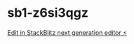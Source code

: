 # sb1-z6si3qgz

[Edit in StackBlitz next generation editor ⚡️](https://stackblitz.com/~/github.com/tiwarishakti111/sb1-z6si3qgz)
